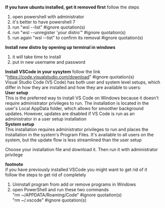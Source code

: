 **If you have ubuntu installed, get it removed first**
follow the steps
1. open powershell with administrator 
2. it's better to have powershell 7
3. run "wsl --list" #ignore quotation(s)
4. run "wsl --unregister 'your distro'" #ignore quotation(s)
5. run again "wsl --list" to confirm its removal #ignore quotation(s)

**Install new distro by opening up terminal in windows**
1. it will take time to install
2. put in new username and password

**Install VSCode in your sysytem**
follow the link "https://code.visualstudio.com/download"  #ignore quotation(s)  
Visual Studio Code (VS Code) has both user and system level setups, which differ in how they are installed and how they are available to users:  
**User setup**  
This is the preferred way to install VS Code on Windows because it doesn't require administrator privileges to run. The installation is located in the user's Local AppData folder, which allows for smoother background updates. However, updates are disabled if VS Code is run as an administrator in a user setup installation    
**System setup**  
This installation requires administrator privileges to run and places the installation in the system's Program Files. It's available to all users on the system, but the update flow is less streamlined than the user setup   

Choose your installation file and download it. Then run it with administrator privilege  

**footnote**  
if you have previously installed VSCode you might want to get rid of it  
follow the steps to get rid of completely   
1. Uninstall program from add or remove programs in Windows  
2. open PowerShell and run these two commands  
	"rm ~/APPDATA/Roaming/Code" #ignore quotation(s)  
	"rm ~/.vscode" #ignore quotation(s)